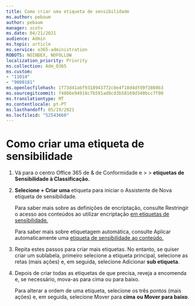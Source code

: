 ```yaml
---
title: Como criar uma etiqueta de sensibilidade
ms.author: pebaum
author: pebaum
manager: scotv
ms.date: 04/21/2021
audience: Admin
ms.topic: article
ms.service: o365-administration
ROBOTS: NOINDEX, NOFOLLOW
localization_priority: Priority
ms.collection: Adm_O365
ms.custom:
- "11014"
- "9000181"
ms.openlocfilehash: 1f73d41abf9318943772c0e4f18d4dfd9f3869b3
ms.sourcegitcommit: f4866e94918c7b591ad0cd3b58169d340bcc7f00
ms.translationtype: MT
ms.contentlocale: pt-PT
ms.lasthandoff: 05/19/2021
ms.locfileid: "52543660"
---
```

# <a name="how-to-create-a-sensitivity-label"></a>Como criar uma etiqueta de sensibilidade

1. Vá para o centro Office 365 de & de Conformidade e >  >  **etiquetas de Sensibilidade à Classificação.**

1. **Selecione + Criar uma** etiqueta para iniciar o Assistente de Nova etiqueta de sensibilidade.

    Para saber mais sobre as definições de encriptação, consulte Restringir o acesso aos conteúdos ao utilizar encriptação [em etiquetas de sensibilidade.](https://go.microsoft.com/fwlink/?linkid=2106331)

    Para saber mais sobre etiquetagem automática, consulte Aplicar automaticamente uma [etiqueta de sensibilidade ao conteúdo.](https://go.microsoft.com/fwlink/?linkid=2105837)

1. Repita estes passos para criar mais etiquetas. No entanto, se quiser criar um sublabela, primeiro selecione a etiqueta principal, selecione as retas (mais ações) e, em seguida, selecione Adicionar **sub etiqueta**.

1. Depois de criar todas as etiquetas de que precisa, reveja a encomenda e, se necessário, mova-as para cima ou para baixo. 
    
    Para alterar a ordem de uma etiqueta, selecione os três pontos (mais ações) e, em seguida, selecione Mover para **cima** **ou Mover para baixo**.
